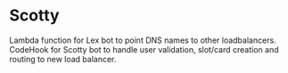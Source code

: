 # Scotty
Lambda function for Lex bot to point DNS names to other loadbalancers.
CodeHook for Scotty bot to handle user validation, slot/card creation and routing to new load balancer. 
